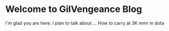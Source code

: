 # Welcome to GilVengeance Blog

I'm glad you are here. I plan to talk about ...
How to carry at 3K mmr in dota
